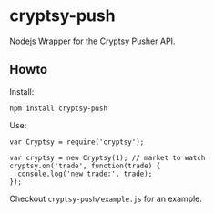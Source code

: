 # cryptsy-push

Nodejs Wrapper for the Cryptsy Pusher API.

## Howto

Install:

    npm install cryptsy-push

Use:

    var Cryptsy = require('cryptsy');

    var cryptsy = new Cryptsy(1); // market to watch
    cryptsy.on('trade', function(trade) {
      console.log('new trade:', trade);
    });

Checkout `cryptsy-push/example.js` for an example.